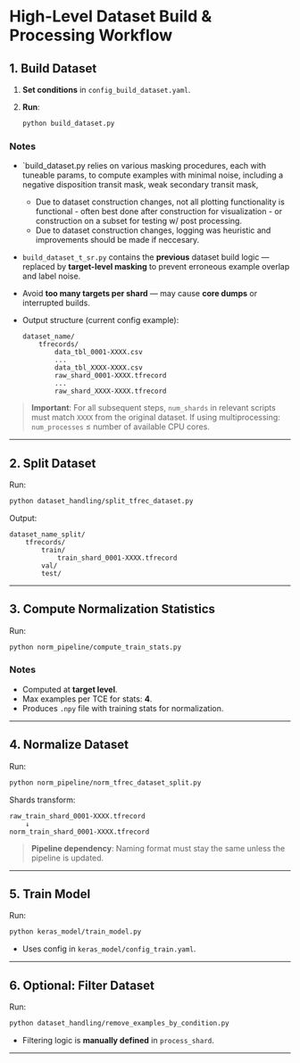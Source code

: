 # High-Level Dataset Build & Processing Workflow

## 1. Build Dataset

1. **Set conditions** in `config_build_dataset.yaml`.
2. **Run**:

   ```bash
   python build_dataset.py
   ```

### Notes
* `build_dataset.py relies on various masking procedures, each with tuneable params, to compute examples with minimal noise, including a negative disposition transit mask, weak secondary transit mask, 
    * Due to dataset construction changes, not all plotting functionality is functional - often best done after construction for visualization - or construction on a subset for testing w/ post processing.
    * Due to dataset construction changes, logging was heuristic and improvements should be made if neccesary.
* `build_dataset_t_sr.py` contains the **previous** dataset build logic — replaced by **target-level masking** to prevent erroneous example overlap and label noise.
* Avoid **too many targets per shard** — may cause **core dumps** or interrupted builds.
* Output structure (current config example):

  ```
  dataset_name/
      tfrecords/
          data_tbl_0001-XXXX.csv
          ...
          data_tbl_XXXX-XXXX.csv
          raw_shard_0001-XXXX.tfrecord
          ...
          raw_shard_XXXX-XXXX.tfrecord
  ```

> **Important**: For all subsequent steps, `num_shards` in relevant scripts must match `XXXX` from the original dataset.
> If using multiprocessing: `num_processes` ≤ number of available CPU cores.

---

## 2. Split Dataset

Run:

```bash
python dataset_handling/split_tfrec_dataset.py
```

Output:

```
dataset_name_split/
    tfrecords/
        train/
            train_shard_0001-XXXX.tfrecord
        val/
        test/
```

---

## 3. Compute Normalization Statistics

Run:

```bash
python norm_pipeline/compute_train_stats.py
```

### Notes

* Computed at **target level**.
* Max examples per TCE for stats: **4**.
* Produces `.npy` file with training stats for normalization.

---

## 4. Normalize Dataset

Run:

```bash
python norm_pipeline/norm_tfrec_dataset_split.py
```

Shards transform:

```
raw_train_shard_0001-XXXX.tfrecord
    ↓
norm_train_shard_0001-XXXX.tfrecord
```

> **Pipeline dependency**: Naming format must stay the same unless the pipeline is updated.

---

## 5. Train Model

Run:

```bash
python keras_model/train_model.py
```

* Uses config in `keras_model/config_train.yaml`.

---

## 6. Optional: Filter Dataset

Run:

```bash
python dataset_handling/remove_examples_by_condition.py
```

* Filtering logic is **manually defined** in `process_shard`.

---
